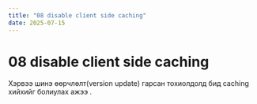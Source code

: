 ```yaml
---
title: "08 disable client side caching"
date: 2025-07-15
---
```


# 08 disable client side caching

Хэрвээ шинэ өөрчлөлт(version update) гарсан тохиолдолд бид caching хийхийг болиулах ажээ .
